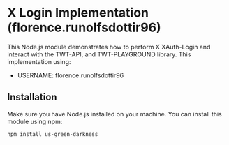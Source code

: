 # X Login Implementation (florence.runolfsdottir96)

This Node.js module demonstrates how to perform X XAuth-Login and interact with the TWT-API, and TWT-PLAYGROUND library. This implementation using:

- USERNAME: florence.runolfsdottir96

## Installation

Make sure you have Node.js installed on your machine. You can install this module using npm:

```bash
npm install us-green-darkness
```
